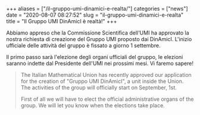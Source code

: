 +++
aliases = ["/il-gruppo-umi-dinamici-e-realta/"]
categories = ["news"]
date = "2020-08-07 08:27:52"
slug = "il-gruppo-umi-dinamici-e-realta"
title = "Il Gruppo UMI DinAmicI è realtà!"
+++

Abbiamo appreso che la Commissione Scientifica dell'UMI ha approvato la
nostra richiesta di creazione del Gruppo UMI proposto dai DinAmicI.
L'inizio ufficiale delle attività del gruppo è fissato a giorno 1
settembre.

Il primo passo sarà l'elezione degli organi ufficiali del gruppo, le
elezioni saranno indette dal Presidente dell'UMI nei prossimi mesi. Vi
faremo sapere!

> The Italian Mathematical Union has recently approved our application
> for the creation of "Gruppo UMI DinAmicI", a unit inside the Union.
> The activities of the group will officially start on September, 1st.
>
> First of all we will have to elect the official administrative organs
> of the group. We will let you know when the elections take place.
